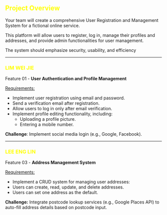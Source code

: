 <h2> <span style="color: yellow;">Project Overview</span></h2>

Your team will create a comprehensive User Registration and Management System for a fictional online service. 

This platform will allow users to register, log in, manage their profiles and addresses, and provide admin functionalities for user management. 

The system should emphasize security, 
usability, and efficiency

***
<h3> <span style="color: yellow;">LIM WEI JIE </span></h3>

Feature 01 -
**User Authentication and Profile Management**

<u>Requirements:</u>
* Implement user registration using email and password.
* Send a verification email after registration.
* Allow users to log in only after email verification.
* Implement profile editing functionality, including:
    * Uploading a profile picture.
    * Entering a mobile number.

**Challenge**: Implement social media login (e.g., Google, Facebook).

***
<h3> <span style="color: yellow;">LEE ENG LIN</span></h3>

Feature 03 - 
**Address Management System**

<u>Requirements:</u>
* Implement a CRUD system for managing user addresses:
* Users can create, read, update, and delete addresses.
* Users can set one address as the default.

**Challenge:**
Integrate postcode lookup services (e.g., Google Places API) to auto-fill 
address details based on postcode input.